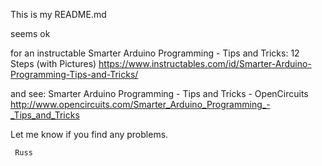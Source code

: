 
This is my README.md

seems ok

for an instructable Smarter Arduino Programming - Tips and Tricks: 12 Steps (with Pictures) https://www.instructables.com/id/Smarter-Arduino-Programming-Tips-and-Tricks/

and see:  Smarter Arduino Programming - Tips and Tricks - OpenCircuits  http://www.opencircuits.com/Smarter_Arduino_Programming_-_Tips_and_Tricks

Let me know if you find any problems.

     Russ
